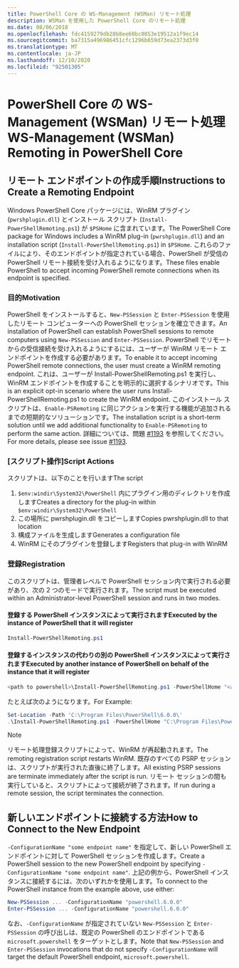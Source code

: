 ```yaml
---
title: PowerShell Core の WS-Management (WSMan) リモート処理
description: WSMan を使用した PowerShell Core のリモート処理
ms.date: 08/06/2018
ms.openlocfilehash: fdc4159279db28b8ee60bc0853e19512a1f9ec14
ms.sourcegitcommit: ba7315a496986451cfc1296b659d73ea2373d3f0
ms.translationtype: MT
ms.contentlocale: ja-JP
ms.lasthandoff: 12/10/2020
ms.locfileid: "92501305"
---
```

# <a name="ws-management-wsman-remoting-in-powershell-core"></a><span data-ttu-id="b5cb8-103">PowerShell Core の WS-Management (WSMan) リモート処理</span><span class="sxs-lookup"><span data-stu-id="b5cb8-103">WS-Management (WSMan) Remoting in PowerShell Core</span></span>

## <a name="instructions-to-create-a-remoting-endpoint"></a><span data-ttu-id="b5cb8-104">リモート エンドポイントの作成手順</span><span class="sxs-lookup"><span data-stu-id="b5cb8-104">Instructions to Create a Remoting Endpoint</span></span>

<span data-ttu-id="b5cb8-105">Windows PowerShell Core パッケージには、WinRM プラグイン (`pwrshplugin.dll`) とインストール スクリプト (`Install-PowerShellRemoting.ps1`) が `$PSHome` に含まれています。</span><span class="sxs-lookup"><span data-stu-id="b5cb8-105">The PowerShell Core package for Windows includes a WinRM plug-in (`pwrshplugin.dll`) and an installation script (`Install-PowerShellRemoting.ps1`) in `$PSHome`.</span></span> <span data-ttu-id="b5cb8-106">これらのファイルにより、そのエンドポイントが指定されている場合、PowerShell が受信の PowerShell リモート接続を受け入れるようになります。</span><span class="sxs-lookup"><span data-stu-id="b5cb8-106">These files enable PowerShell to accept incoming PowerShell remote connections when its endpoint is specified.</span></span>

### <a name="motivation"></a><span data-ttu-id="b5cb8-107">目的</span><span class="sxs-lookup"><span data-stu-id="b5cb8-107">Motivation</span></span>

<span data-ttu-id="b5cb8-108">PowerShell をインストールすると、`New-PSSession` と `Enter-PSSession` を使用したリモート コンピューターへの PowerShell セッションを確立できます。</span><span class="sxs-lookup"><span data-stu-id="b5cb8-108">An installation of PowerShell can establish PowerShell sessions to remote computers using `New-PSSession` and `Enter-PSSession`.</span></span> <span data-ttu-id="b5cb8-109">PowerShell でリモートからの受信接続を受け入れるようにするには、ユーザーが WinRM リモート エンドポイントを作成する必要があります。</span><span class="sxs-lookup"><span data-stu-id="b5cb8-109">To enable it to accept incoming PowerShell remote connections, the user must create a WinRM remoting endpoint.</span></span> <span data-ttu-id="b5cb8-110">これは、ユーザーが Install-PowerShellRemoting.ps1 を実行し、WinRM エンドポイントを作成することを明示的に選択するシナリオです。</span><span class="sxs-lookup"><span data-stu-id="b5cb8-110">This is an explicit opt-in scenario where the user runs Install-PowerShellRemoting.ps1 to create the WinRM endpoint.</span></span> <span data-ttu-id="b5cb8-111">このインストール スクリプトは、`Enable-PSRemoting` に同じアクションを実行する機能が追加されるまでの短期的なソリューションです。</span><span class="sxs-lookup"><span data-stu-id="b5cb8-111">The installation script is a short-term solution until we add additional functionality to `Enable-PSRemoting` to perform the same action.</span></span> <span data-ttu-id="b5cb8-112">詳細については、問題 [#1193](https://github.com/PowerShell/PowerShell/issues/1193) を参照してください。</span><span class="sxs-lookup"><span data-stu-id="b5cb8-112">For more details, please see issue [#1193](https://github.com/PowerShell/PowerShell/issues/1193).</span></span>

### <a name="script-actions"></a><span data-ttu-id="b5cb8-113">[スクリプト操作]</span><span class="sxs-lookup"><span data-stu-id="b5cb8-113">Script Actions</span></span>

<span data-ttu-id="b5cb8-114">スクリプトは、以下のことを行います</span><span class="sxs-lookup"><span data-stu-id="b5cb8-114">The script</span></span>

1. <span data-ttu-id="b5cb8-115">`$env:windir\System32\PowerShell` 内にプラグイン用のディレクトリを作成します</span><span class="sxs-lookup"><span data-stu-id="b5cb8-115">Creates a directory for the plug-in within `$env:windir\System32\PowerShell`</span></span>
1. <span data-ttu-id="b5cb8-116">この場所に pwrshplugin.dll をコピーします</span><span class="sxs-lookup"><span data-stu-id="b5cb8-116">Copies pwrshplugin.dll to that location</span></span>
1. <span data-ttu-id="b5cb8-117">構成ファイルを生成します</span><span class="sxs-lookup"><span data-stu-id="b5cb8-117">Generates a configuration file</span></span>
1. <span data-ttu-id="b5cb8-118">WinRM にそのプラグインを登録します</span><span class="sxs-lookup"><span data-stu-id="b5cb8-118">Registers that plug-in with WinRM</span></span>

### <a name="registration"></a><span data-ttu-id="b5cb8-119">登録</span><span class="sxs-lookup"><span data-stu-id="b5cb8-119">Registration</span></span>

<span data-ttu-id="b5cb8-120">このスクリプトは、管理者レベルで PowerShell セッション内で実行される必要があり、次の 2 つのモードで実行されます。</span><span class="sxs-lookup"><span data-stu-id="b5cb8-120">The script must be executed within an Administrator-level PowerShell session and runs in two modes.</span></span>

#### <a name="executed-by-the-instance-of-powershell-that-it-will-register"></a><span data-ttu-id="b5cb8-121">登録する PowerShell インスタンスによって実行されます</span><span class="sxs-lookup"><span data-stu-id="b5cb8-121">Executed by the instance of PowerShell that it will register</span></span>

```powershell
Install-PowerShellRemoting.ps1
```

#### <a name="executed-by-another-instance-of-powershell-on-behalf-of-the-instance-that-it-will-register"></a><span data-ttu-id="b5cb8-122">登録するインスタンスの代わりの別の PowerShell インスタンスによって実行されます</span><span class="sxs-lookup"><span data-stu-id="b5cb8-122">Executed by another instance of PowerShell on behalf of the instance that it will register</span></span>

```powershell
<path to powershell>\Install-PowerShellRemoting.ps1 -PowerShellHome "<absolute path to the instance's $PSHOME>"
```

<span data-ttu-id="b5cb8-123">たとえば次のようになります。</span><span class="sxs-lookup"><span data-stu-id="b5cb8-123">For Example:</span></span>

```powershell
Set-Location -Path 'C:\Program Files\PowerShell\6.0.0\'
.\Install-PowerShellRemoting.ps1 -PowerShellHome "C:\Program Files\PowerShell\6.0.0\"
```

> [!NOTE]
> <span data-ttu-id="b5cb8-124">リモート処理登録スクリプトによって、WinRM が再起動されます。</span><span class="sxs-lookup"><span data-stu-id="b5cb8-124">The remoting registration script restarts WinRM.</span></span> <span data-ttu-id="b5cb8-125">既存のすべての PSRP セッションは、スクリプトが実行された直後に終了します。</span><span class="sxs-lookup"><span data-stu-id="b5cb8-125">All existing PSRP sessions are terminate immediately after the script is run.</span></span> <span data-ttu-id="b5cb8-126">リモート セッションの間も実行していると、スクリプトによって接続が終了されます。</span><span class="sxs-lookup"><span data-stu-id="b5cb8-126">If run during a remote session, the script terminates the connection.</span></span>

## <a name="how-to-connect-to-the-new-endpoint"></a><span data-ttu-id="b5cb8-127">新しいエンドポイントに接続する方法</span><span class="sxs-lookup"><span data-stu-id="b5cb8-127">How to Connect to the New Endpoint</span></span>

<span data-ttu-id="b5cb8-128">`-ConfigurationName "some endpoint name"` を指定して、新しい PowerShell エンドポイントに対して PowerShell セッションを作成します。</span><span class="sxs-lookup"><span data-stu-id="b5cb8-128">Create a PowerShell session to the new PowerShell endpoint by specifying `-ConfigurationName "some endpoint name"`.</span></span> <span data-ttu-id="b5cb8-129">上記の例から、PowerShell インスタンスに接続するには、次のいずれかを使用します。</span><span class="sxs-lookup"><span data-stu-id="b5cb8-129">To connect to the PowerShell instance from the example above, use either:</span></span>

```powershell
New-PSSession ... -ConfigurationName "powershell.6.0.0"
Enter-PSSession ... -ConfigurationName "powershell.6.0.0"
```

<span data-ttu-id="b5cb8-130">なお、`-ConfigurationName` が指定されていない `New-PSSession` と `Enter-PSSession` の呼び出しは、既定の PowerShell のエンドポイントである `microsoft.powershell` をターゲットとします。</span><span class="sxs-lookup"><span data-stu-id="b5cb8-130">Note that `New-PSSession` and `Enter-PSSession` invocations that do not specify `-ConfigurationName` will target the default PowerShell endpoint, `microsoft.powershell`.</span></span>
